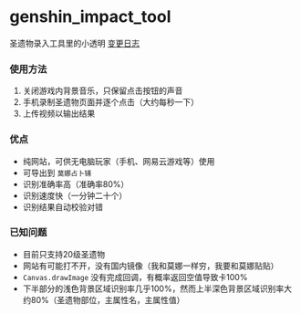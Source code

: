 # genshin_impact_tool
圣遗物录入工具里的小透明
[变更日志](changelog.md)

### 使用方法
1. 关闭游戏内背景音乐，只保留点击按钮的声音
2. 手机录制圣遗物页面并逐个点击（大约每秒一下）
3. 上传视频以输出结果

### 优点
- 纯网站，可供无电脑玩家（手机、网易云游戏等）使用
- 可导出到 `莫娜占卜铺`
- 识别准确率高（准确率80%）
- 识别速度快（一分钟二十个）
- 识别结果自动校验对错

### 已知问题
- 目前只支持20级圣遗物
- 网站有可能打不开，没有国内镜像（我和莫娜一样穷，我要和莫娜贴贴）
- `Canvas.drawImage` 没有完成回调，有概率返回空值导致卡100%
- 下半部分的浅色背景区域识别率几乎100%，然而上半深色背景区域识别率大约80%（圣遗物部位，主属性名，主属性值）
